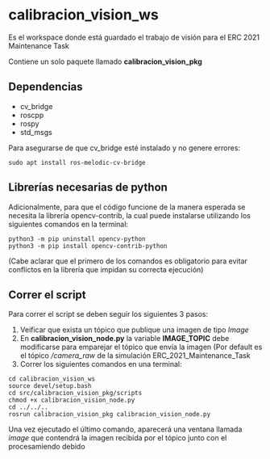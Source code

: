 # calibracion_vision_ws
Es el workspace donde está guardado el trabajo de visión para el ERC 2021 Maintenance Task

Contiene un solo paquete llamado __calibracion_vision_pkg__

## Dependencias
+ cv_bridge
+ roscpp
+ rospy
+ std_msgs

Para asegurarse de que cv_bridge esté instalado y no genere errores:
```
sudo apt install ros-melodic-cv-bridge
```
## Librerías necesarias de python

Adicionalmente, para que el código funcione de la manera esperada se necesita la librería opencv-contrib, la cual puede instalarse utilizando los siguientes comandos en la terminal:
```
python3 -m pip uninstall opencv-python
python3 -m pip install opencv-contrib-python
```
(Cabe aclarar que el primero de los comandos es obligatorio para evitar conflictos en la librería que impidan su correcta ejecución)

## Correr el script

Para correr el script se deben seguir los siguientes 3 pasos:
1. Veificar que exista un tópico que publique una imagen de tipo _Image_
2. En __calibracion_vision_node.py__ la variable __IMAGE_TOPIC__ debe modificarse para emparejar el tópico que envía la imagen (Por default es el tópico _/camera_raw_ de la simulación ERC_2021_Maintenance_Task
3. Correr los siguientes comandos en una terminal:
```
cd calibracion_vision_ws
source devel/setup.bash
cd src/calibracion_vision_pkg/scripts
chmod +x calibracion_vision_node.py
cd ../../..
rosrun calibracion_vision_pkg calibracion_vision_node.py
```
Una vez ejecutado el último comando, aparecerá una ventana llamada _image_ que contendrá la imagen recibida por el tópico junto con el procesamiendo debido
